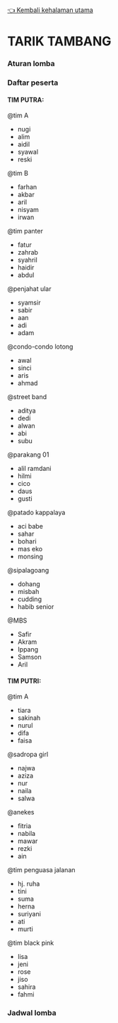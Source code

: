 [👈 Kembali kehalaman utama](/readme.md)


# TARIK TAMBANG

### Aturan lomba

### Daftar peserta

#### TIM PUTRA:
@tim A
- nugi
- alim
- aidil
- syawal
- reski

@tim B
- farhan
- akbar
- aril
- nisyam
- irwan

@tim panter
- fatur
- zahrab
- syahril
- haidir
- abdul

@penjahat ular
- syamsir
- sabir
- aan
- adi
- adam

@condo-condo lotong
- awal
- sinci
- aris
- ahmad

@street band
- aditya
- dedi
- alwan
- abi
- subu

@parakang 01
- alil ramdani
- hilmi
- cico
- daus
- gusti

@patado kappalaya
- aci babe
- sahar
- bohari
- mas eko
- monsing

@sipalagoang
- dohang
- misbah
- cudding
- habib senior

@MBS
- Safir
- Akram
- Ippang
- Samson
- Aril


#### TIM PUTRI:

@tim A
- tiara
- sakinah
- nurul
- difa
- faisa

@sadropa girl
- najwa
- aziza
- nur
- naila
- salwa

@anekes
- fitria
- nabila
- mawar
- rezki
- ain

@tim penguasa jalanan
- hj. ruha
- tini
- suma
- herna
- suriyani
- ati
- murti

@tim black pink
- lisa
- jeni
- rose
- jiso
- sahira
- fahmi
### Jadwal lomba